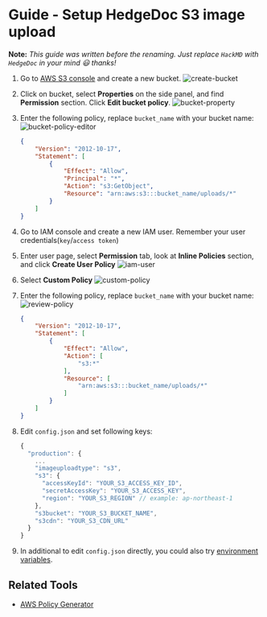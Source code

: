 # Guide - Setup HedgeDoc S3 image upload

**Note:** *This guide was written before the renaming. Just replace `HackMD` with `HedgeDoc` in your mind 😃 thanks!*

1. Go to [AWS S3 console](https://console.aws.amazon.com/s3/home) and create a new bucket.
   ![create-bucket](../images/s3-image-upload/create-bucket.png)

2. Click on bucket, select **Properties**  on the side panel, and find **Permission** section. Click **Edit bucket policy**.
   ![bucket-property](../images/s3-image-upload/bucket-property.png)

3. Enter the following policy, replace `bucket_name` with your bucket name:
   ![bucket-policy-editor](../images/s3-image-upload/bucket-policy-editor.png)

    ```json
    {
        "Version": "2012-10-17",
        "Statement": [
            {
                "Effect": "Allow",
                "Principal": "*",
                "Action": "s3:GetObject",
                "Resource": "arn:aws:s3:::bucket_name/uploads/*"
            }
        ]
    }
    ```

4. Go to IAM console and create a new IAM user. Remember your user credentials(`key`/`access token`)

5. Enter user page, select **Permission** tab, look at **Inline Policies** section, and click **Create User Policy**
   ![iam-user](../images/s3-image-upload/iam-user.png)

6. Select **Custom Policy**
   ![custom-policy](../images/s3-image-upload/custom-policy.png)

7. Enter the following policy, replace `bucket_name` with your bucket name:
   ![review-policy](../images/s3-image-upload/review-policy.png)

    ```json
    {
        "Version": "2012-10-17",
        "Statement": [
            {
                "Effect": "Allow",
                "Action": [
                    "s3:*"
                ],
                "Resource": [
                    "arn:aws:s3:::bucket_name/uploads/*"
                ]
            }
        ]
    }
    ```

8. Edit `config.json` and set following keys:

   ```javascript
   {
     "production": {
       ...
       "imageuploadtype": "s3",
       "s3": {
         "accessKeyId": "YOUR_S3_ACCESS_KEY_ID",
         "secretAccessKey": "YOUR_S3_ACCESS_KEY",
         "region": "YOUR_S3_REGION" // example: ap-northeast-1
       },
       "s3bucket": "YOUR_S3_BUCKET_NAME",
       "s3cdn": "YOUR_S3_CDN_URL"
     }
   }
   ```

9. In additional to edit `config.json` directly, you could also try [environment variables](../configuration.md).

## Related Tools

- [AWS Policy Generator](http://awspolicygen.s3.amazonaws.com/policygen.html)
